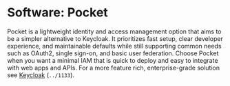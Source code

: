 # Software: Pocket

Pocket is a lightweight identity and access management option that aims to be a
simpler alternative to Keycloak. It prioritizes fast setup, clear developer
experience, and maintainable defaults while still supporting common needs such
as OAuth2, single sign-on, and basic user federation. Choose Pocket when you
want a minimal IAM that is quick to deploy and easy to integrate with web apps
and APIs. For a more feature rich, enterprise-grade solution see
[Keycloak](../1133) (`../1133`).
